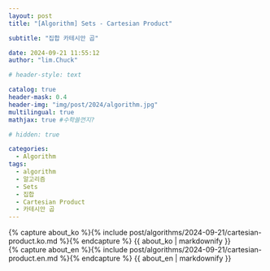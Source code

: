 ```yaml
---
layout: post
title: "[Algorithm] Sets - Cartesian Product"

subtitle: "집합 카테시안 곱"

date: 2024-09-21 11:55:12
author: "lim.Chuck"

# header-style: text

catalog: true
header-mask: 0.4
header-img: "img/post/2024/algorithm.jpg"
multilingual: true
mathjax: true #수학쓸껀지?

# hidden: true

categories:
  - Algorithm
tags:
  - algorithm
  - 알고리즘
  - Sets
  - 집합
  - Cartesian Product
  - 카테시안 곱
---
```


<div class="ko post-container">
    {% capture about_ko %}{% include post/algorithms/2024-09-21/cartesian-product.ko.md %}{% endcapture %}
    {{ about_ko | markdownify }}
</div>
<div class="en post-container">
    {% capture about_en %}{% include post/algorithms/2024-09-21/cartesian-product.en.md %}{% endcapture %}
    {{ about_en | markdownify }}
</div>
